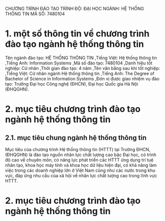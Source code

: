 CHƯƠNG TRÌNH ĐÀO TẠO
TRÌNH ĐỘ: ĐẠI HỌC
NGÀNH: HỆ THỐNG THÔNG TIN
MÃ SỐ: 7480104
# 1. một số thông tin về chương trình đào tạo ngành hệ thống thông tin
Tên ngành đào tạo: HỆ THỐNG THÔNG TIN ,Tiếng Việt: Hệ thống thông tin ,Tiếng Anh: Information Systems ,Mã số đào tạo: 7480104 ,Danh hiệu tốt nghiệp: Cử nhân ,Thời gian đào tạo: 4 năm ,Tên văn bằng sau khi tốt nghiệp: ,Tiếng Việt: Cử nhân ngành Hệ thống thông tin ,Tiếng Anh: The Degree of Bachelor of Science in Information Systems ,Đơn vị được giao nhiệm vụ đào tạo: Trường Đại học Công nghệ (ĐHCN), Đại học Quốc gia Hà Nội (ĐHQGHN).
# 2. mục tiêu chương trình đào tạo ngành hệ thống thông tin
## 2.1. mục tiêu chung ngành hệ thống thông tin
Mục tiêu của chương trình Hệ thống thông tin (HTTT) tại Trường ĐHCN, (ĐHQGHN) là đào tạo nguồn nhân lực chất lượng cao bậc Đại học, có trình độ cao về chuyên môn, có năng lực phát triển các HTTT ứng dụng trí tuệ nhân tạo, khoa học máy tính và khoa học dữ liệu hiện đại, có khả năng làm việc trong các doanh nghiệp lớn ở Việt Nam cũng như các nước trong khu vực, đáp ứng nhu cầu của xã hội về nhân lực chất lượng cao trong lĩnh vực HTTT.
# 2. mục tiêu chương trình đào tạo ngành hệ thống thông tin
